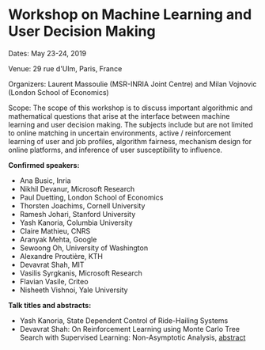 # Workshop on Machine Learning and User Decision Making

Dates: May 23-24, 2019

Venue: 29 rue d'Ulm, Paris, France

Organizers: Laurent Massoulie (MSR-INRIA Joint Centre) and Milan Vojnovic (London School of Economics)

Scope: The scope of this workshop is to discuss important algorithmic and mathematical questions that arise at the interface between machine learning and user decision making. The subjects include but are not limited to online matching in uncertain environments, active / reinforcement learning of user and job profiles, algorithm fairness, mechanism design for online platforms, and inference of user susceptibility to influence.

**Confirmed speakers:**

* Ana Busic, Inria
* Nikhil Devanur, Microsoft Research
* Paul Duetting, London School of Economics
* Thorsten Joachims, Cornell University
* Ramesh Johari, Stanford University
* Yash Kanoria, Columbia University
* Claire Mathieu, CNRS
* Aranyak Mehta, Google
* Sewoong Oh, University of Washington
* Alexandre Proutière, KTH
* Devavrat Shah, MIT
* Vasilis Syrgkanis, Microsoft Research
* Flavian Vasile, Criteo
* Nisheeth Vishnoi, Yale University

**Talk titles and abstracts:**

* Yash Kanoria, State Dependent Control of Ride-Hailing Systems
* Devavrat Shah: On Reinforcement Learning using Monte Carlo Tree Search with Supervised Learning: Non-Asymptotic Analysis, [abstract](https://ml-udm.github.io/abstract-shah.md)


